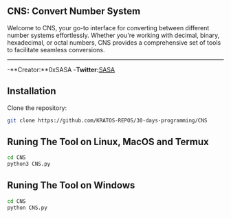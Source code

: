 ## CNS: Convert Number System

Welcome to CNS, your go-to interface for converting between different number systems effortlessly. 
Whether you're working with decimal, binary, hexadecimal, or octal numbers, 
CNS provides a comprehensive set of tools to facilitate seamless conversions.

---
-**Creator:**0xSASA
-**Twitter:**[SASA](https://twitter.com/s_a_s__a_)

## Installation

Clone the repository:
```bash
git clone https://github.com/KRATOS-REPOS/30-days-programming/CNS
```
## Runing The Tool on Linux, MacOS and Termux
```bash
cd CNS
python3 CNS.py
```

## Runing The Tool on Windows
```bash
cd CNS
python CNS.py
```
